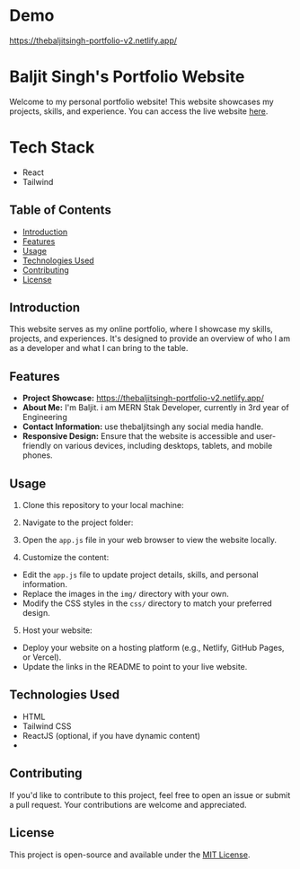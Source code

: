 # Demo
https://thebaljitsingh-portfolio-v2.netlify.app/

# Baljit Singh's Portfolio Website

Welcome to my personal portfolio website! This website showcases my projects, skills, and experience. You can access the live website [here](https://thebaljitsingh-portfolio-v2.netlify.app/).

# Tech Stack
- React
- Tailwind

## Table of Contents
- [Introduction](#introduction)
- [Features](#features)
- [Usage](#usage)
- [Technologies Used](#technologies-used)
- [Contributing](#contributing)
- [License](#license)

## Introduction

This website serves as my online portfolio, where I showcase my skills, projects, and experiences. It's designed to provide an overview of who I am as a developer and what I can bring to the table.

## Features

- **Project Showcase:** https://thebaljitsingh-portfolio-v2.netlify.app/
- **About Me:** I'm Baljit. i am MERN Stak Developer, currently in 3rd year of Engineering
- **Contact Information:** use thebaljitsingh any social media handle.
- **Responsive Design:** Ensure that the website is accessible and user-friendly on various devices, including desktops, tablets, and mobile phones.

## Usage

1. Clone this repository to your local machine:
2. Navigate to the project folder:

3. Open the `app.js` file in your web browser to view the website locally.

4. Customize the content:
- Edit the `app.js` file to update project details, skills, and personal information.
- Replace the images in the `img/` directory with your own.
- Modify the CSS styles in the `css/` directory to match your preferred design.

5. Host your website:
- Deploy your website on a hosting platform (e.g., Netlify, GitHub Pages, or Vercel).
- Update the links in the README to point to your live website.

## Technologies Used

- HTML
- Tailwind CSS
- ReactJS (optional, if you have dynamic content)
- 
## Contributing

If you'd like to contribute to this project, feel free to open an issue or submit a pull request. Your contributions are welcome and appreciated.

## License

This project is open-source and available under the [MIT License](LICENSE).



